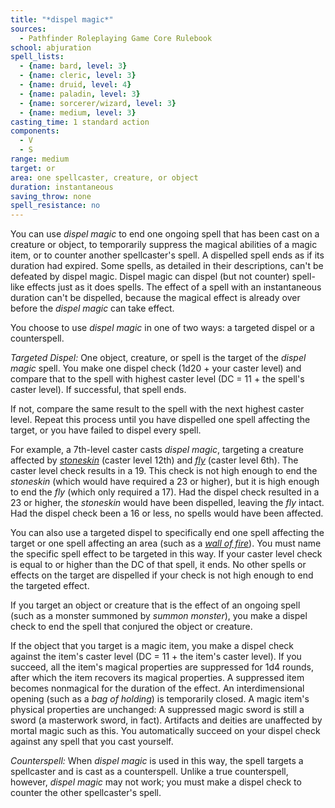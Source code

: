 ```yaml
---
title: "*dispel magic*"
sources:
  - Pathfinder Roleplaying Game Core Rulebook
school: abjuration
spell_lists:
  - {name: bard, level: 3}
  - {name: cleric, level: 3}
  - {name: druid, level: 4}
  - {name: paladin, level: 3}
  - {name: sorcerer/wizard, level: 3}
  - {name: medium, level: 3}
casting_time: 1 standard action
components:
  - V
  - S
range: medium
target: or
area: one spellcaster, creature, or object
duration: instantaneous
saving_throw: none
spell_resistance: no
---
```


You can use *dispel magic* to end one ongoing spell that has been cast on a creature or object, to temporarily suppress the magical abilities of a magic item, or to counter another spellcaster's spell. A dispelled spell ends as if its duration had expired. Some spells, as detailed in their descriptions, can't be defeated by dispel magic. Dispel magic can dispel (but not counter) spell-like effects just as it does spells. The effect of a spell with an instantaneous duration can't be dispelled, because the magical effect is already over before the *dispel magic* can take effect.

You choose to use *dispel magic* in one of two ways: a targeted dispel or a counterspell.

*Targeted Dispel:* One object, creature, or spell is the target of the *dispel magic* spell. You make one dispel check (1d20 + your caster level) and compare that to the spell with highest caster level (DC = 11 + the spell's caster level). If successful, that spell ends.

If not, compare the same result to the spell with the next highest caster level. Repeat this process until you have dispelled one spell affecting the target, or you have failed to dispel every spell.

For example, a 7th-level caster casts *dispel magic*, targeting a creature affected by [*stoneskin*](/spells/stoneskin/) (caster level 12th) and [*fly*](/spells/fly/) (caster level 6th). The caster level check results in a 19. This check is not high enough to end the *stoneskin* (which would have required a 23 or higher), but it is high enough to end the *fly* (which only required a 17). Had the dispel check resulted in a 23 or higher, the *stoneskin* would have been dispelled, leaving the *fly* intact. Had the dispel check been a 16 or less, no spells would have been affected.

You can also use a targeted dispel to specifically end one spell affecting the target or one spell affecting an area (such as a [*wall of fire*](/spells/wall-of-fire/)). You must name the specific spell effect to be targeted in this way. If your caster level check is equal to or higher than the DC of that spell, it ends. No other spells or effects on the target are dispelled if
your check is not high enough to end the targeted effect.

If you target an object or creature that is the effect of an ongoing spell (such as a monster summoned by *summon monster*), you make a dispel check to end the spell that conjured the object or creature.

If the object that you target is a magic item, you make a dispel check against the item's caster level (DC = 11 + the item's caster level). If you succeed, all the item's magical properties are suppressed for 1d4 rounds, after which the item recovers its magical properties. A suppressed item becomes nonmagical for the duration of the effect. An interdimensional opening (such as
a *bag of holding*) is temporarily closed. A magic item's physical properties are unchanged: A suppressed magic sword is still a sword (a masterwork sword, in fact). Artifacts and deities are unaffected by mortal magic such as this.
You automatically succeed on your dispel check against any spell that you cast yourself.

*Counterspell:* When *dispel magic* is used in this way, the spell targets a spellcaster and is cast as a counterspell. Unlike a true counterspell, however, *dispel magic* may not work; you must make a dispel check to counter the other spellcaster's spell.

